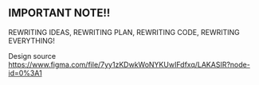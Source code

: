 ## IMPORTANT NOTE!!
REWRITING IDEAS, REWRITING PLAN, REWRITING CODE, REWRITING EVERYTHING!


Design source
https://www.figma.com/file/7yy1zKDwkWoNYKUwIFdfxq/LAKASIR?node-id=0%3A1

